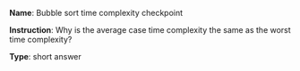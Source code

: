 **Name**: Bubble sort time complexity checkpoint

**Instruction**: Why is the average case time complexity the same as the worst time complexity?

**Type**: short answer